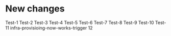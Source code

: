 # New changes
Test-1
Test-2
Test-3
Test-4
Test-5
Test-6
Test-7
Test-8
Test-9
Test-10
Test-11
infra-provisioing-now-works-trigger 12